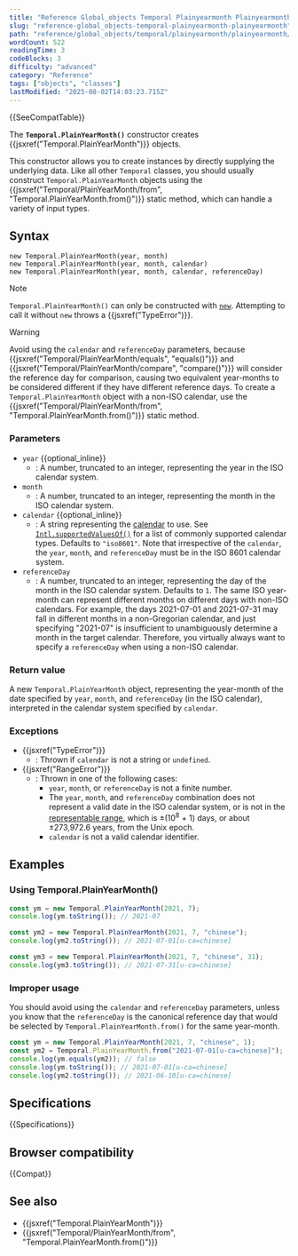 ```yaml
---
title: "Reference Global_objects Temporal Plainyearmonth Plainyearmonth"
slug: "reference-global_objects-temporal-plainyearmonth-plainyearmonth"
path: "reference/global_objects/temporal/plainyearmonth/plainyearmonth/index.md"
wordCount: 522
readingTime: 3
codeBlocks: 3
difficulty: "advanced"
category: "Reference"
tags: ["objects", "classes"]
lastModified: "2025-08-02T14:03:23.715Z"
---
```



{{SeeCompatTable}}

The **`Temporal.PlainYearMonth()`** constructor creates {{jsxref("Temporal.PlainYearMonth")}} objects.

This constructor allows you to create instances by directly supplying the underlying data. Like all other `Temporal` classes, you should usually construct `Temporal.PlainYearMonth` objects using the {{jsxref("Temporal/PlainYearMonth/from", "Temporal.PlainYearMonth.from()")}} static method, which can handle a variety of input types.

## Syntax

```js-nolint
new Temporal.PlainYearMonth(year, month)
new Temporal.PlainYearMonth(year, month, calendar)
new Temporal.PlainYearMonth(year, month, calendar, referenceDay)
```

> [!NOTE]
> `Temporal.PlainYearMonth()` can only be constructed with [`new`](/en-US/docs/Web/JavaScript/Reference/Operators/new). Attempting to call it without `new` throws a {{jsxref("TypeError")}}.

> [!WARNING]
> Avoid using the `calendar` and `referenceDay` parameters, because {{jsxref("Temporal/PlainYearMonth/equals", "equals()")}} and {{jsxref("Temporal/PlainYearMonth/compare", "compare()")}} will consider the reference day for comparison, causing two equivalent year-months to be considered different if they have different reference days. To create a `Temporal.PlainYearMonth` object with a non-ISO calendar, use the {{jsxref("Temporal/PlainYearMonth/from", "Temporal.PlainYearMonth.from()")}} static method.

### Parameters

- `year` {{optional_inline}}
  - : A number, truncated to an integer, representing the year in the ISO calendar system.
- `month`
  - : A number, truncated to an integer, representing the month in the ISO calendar system.
- `calendar` {{optional_inline}}
  - : A string representing the [calendar](/en-US/docs/Web/JavaScript/Reference/Global_Objects/Temporal#calendars) to use. See [`Intl.supportedValuesOf()`](/en-US/docs/Web/JavaScript/Reference/Global_Objects/Intl/supportedValuesOf#supported_calendar_types) for a list of commonly supported calendar types. Defaults to `"iso8601"`. Note that irrespective of the `calendar`, the `year`, `month`, and `referenceDay` must be in the ISO 8601 calendar system.
- `referenceDay`
  - : A number, truncated to an integer, representing the day of the month in the ISO calendar system. Defaults to `1`. The same ISO year-month can represent different months on different days with non-ISO calendars. For example, the days 2021-07-01 and 2021-07-31 may fall in different months in a non-Gregorian calendar, and just specifying "2021-07" is insufficient to unambiguously determine a month in the target calendar. Therefore, you virtually always want to specify a `referenceDay` when using a non-ISO calendar.

### Return value

A new `Temporal.PlainYearMonth` object, representing the year-month of the date specified by `year`, `month`, and `referenceDay` (in the ISO calendar), interpreted in the calendar system specified by `calendar`.

### Exceptions

- {{jsxref("TypeError")}}
  - : Thrown if `calendar` is not a string or `undefined`.
- {{jsxref("RangeError")}}
  - : Thrown in one of the following cases:
    - `year`, `month`, or `referenceDay` is not a finite number.
    - The `year`, `month`, and `referenceDay` combination does not represent a valid date in the ISO calendar system, or is not in the [representable range](/en-US/docs/Web/JavaScript/Reference/Global_Objects/Temporal#representable_dates), which is ±(10<sup>8</sup> + 1) days, or about ±273,972.6 years, from the Unix epoch.
    - `calendar` is not a valid calendar identifier.

## Examples

### Using Temporal.PlainYearMonth()

```js
const ym = new Temporal.PlainYearMonth(2021, 7);
console.log(ym.toString()); // 2021-07

const ym2 = new Temporal.PlainYearMonth(2021, 7, "chinese");
console.log(ym2.toString()); // 2021-07-01[u-ca=chinese]

const ym3 = new Temporal.PlainYearMonth(2021, 7, "chinese", 31);
console.log(ym3.toString()); // 2021-07-31[u-ca=chinese]
```

### Improper usage

You should avoid using the `calendar` and `referenceDay` parameters, unless you know that the `referenceDay` is the canonical reference day that would be selected by `Temporal.PlainYearMonth.from()` for the same year-month.

```js
const ym = new Temporal.PlainYearMonth(2021, 7, "chinese", 1);
const ym2 = Temporal.PlainYearMonth.from("2021-07-01[u-ca=chinese]");
console.log(ym.equals(ym2)); // false
console.log(ym.toString()); // 2021-07-01[u-ca=chinese]
console.log(ym2.toString()); // 2021-06-10[u-ca=chinese]
```

## Specifications

{{Specifications}}

## Browser compatibility

{{Compat}}

## See also

- {{jsxref("Temporal.PlainYearMonth")}}
- {{jsxref("Temporal/PlainYearMonth/from", "Temporal.PlainYearMonth.from()")}}
